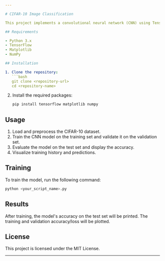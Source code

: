 ```yaml
---

# CIFAR-10 Image Classification

This project implements a convolutional neural network (CNN) using TensorFlow to classify images from the CIFAR-10 dataset.

## Requirements

- Python 3.x
- TensorFlow
- Matplotlib
- NumPy

## Installation

1. Clone the repository:
   ```bash
   git clone <repository-url>
   cd <repository-name>
   ```

2. Install the required packages:
   ```bash
   pip install tensorflow matplotlib numpy
   ```

## Usage

1. Load and preprocess the CIFAR-10 dataset.
2. Train the CNN model on the training set and validate it on the validation set.
3. Evaluate the model on the test set and display the accuracy.
4. Visualize training history and predictions.

## Training

To train the model, run the following command:
```bash
python <your_script_name>.py
```

## Results

After training, the model's accuracy on the test set will be printed. The training and validation accuracy/loss will be plotted.

## License

This project is licensed under the MIT License.

---
```

